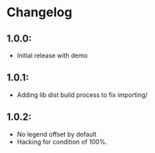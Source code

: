 # Changelog

## 1.0.0:
* Initial release with demo

## 1.0.1:
* Adding lib dist build process to fix importing/

## 1.0.2:
* No legend offset by default
* Hacking for condition of 100%.
